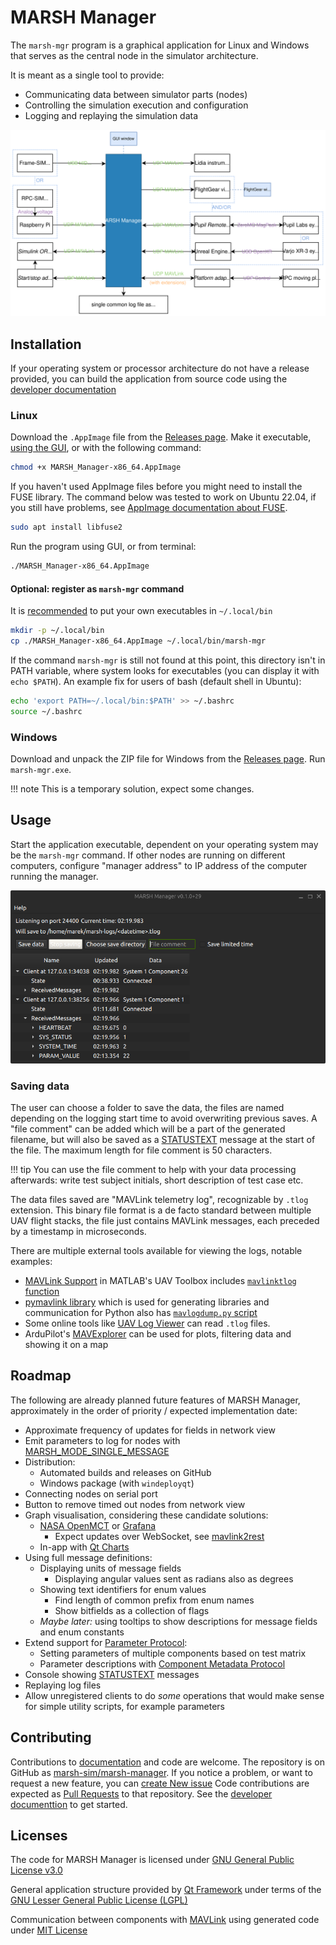 # MARSH Manager

The `marsh-mgr` program is a graphical application for Linux and Windows that serves as the central node in the simulator architecture.

It is meant as a single tool to provide:

- Communicating data between simulator parts (nodes)
- Controlling the simulation execution and configuration
- Logging and replaying the simulation data

![diagram showing MARSH Manager as central element of the simulator](./simulator_variants_manager.svg)

## Installation

If your operating system or processor architecture do not have a release provided, you can build the application from source code using the [developer documentation](./development.md)

### Linux

Download the `.AppImage` file from the [Releases page](https://github.com/marsh-sim/marsh-manager/releases).
Make it executable, [using the GUI](https://docs.appimage.org/introduction/quickstart.html#using-the-gui), or with the following command:

```bash
chmod +x MARSH_Manager-x86_64.AppImage
```

If you haven't used AppImage files before you might need to install the FUSE library.
The command below was tested to work on Ubuntu 22.04, if you still have problems, see [AppImage documentation about FUSE](https://docs.appimage.org/user-guide/troubleshooting/fuse.html).

```bash
sudo apt install libfuse2
```

Run the program using GUI, or from terminal:

```bash
./MARSH_Manager-x86_64.AppImage
```

#### Optional: register as `marsh-mgr` command

It is [recommended](https://specifications.freedesktop.org/basedir-spec/basedir-spec-latest.html#variables) to put your own executables in `~/.local/bin`

```bash
mkdir -p ~/.local/bin
cp ./MARSH_Manager-x86_64.AppImage ~/.local/bin/marsh-mgr
```

If the command `marsh-mgr` is still not found at this point, this directory isn't in PATH variable, where system looks for executables (you can display it with `echo $PATH`).
An example fix for users of bash (default shell in Ubuntu):

```bash
echo 'export PATH=~/.local/bin:$PATH' >> ~/.bashrc
source ~/.bashrc
```

### Windows

Download and unpack the ZIP file for Windows from the [Releases page](https://github.com/marsh-sim/marsh-manager/releases).
Run `marsh-mgr.exe`.

!!! note
    This is a temporary solution, expect some changes.

## Usage

Start the application executable, dependent on your operating system may be the `marsh-mgr` command.
If other nodes are running on different computers, configure "manager address" to IP address of the computer running the manager.

![screenshot of MARSH Manager window](main_window.png)

### Saving data

The user can choose a folder to save the data, the files are named depending on the logging start time to avoid overwriting previous saves.
A "file comment" can be added which will be a part of the generated filename, but will also be saved as a [STATUSTEXT](../mavlink/common.md#STATUSTEXT) message at the start of the file.
The maximum length for file comment is 50 characters.

!!! tip
    You can use the file comment to help with your data processing afterwards: write test subject initials, short description of test case etc.

The data files saved are "MAVLink telemetry log", recognizable by `.tlog` extension.
This binary file format is a de facto standard between multiple UAV flight stacks, the file just contains MAVLink messages, each preceded by a timestamp in microseconds.

There are multiple external tools available for viewing the logs, notable examples:

- [MAVLink Support](https://it.mathworks.com/help/uav/mavlink-support.html?s_tid=CRUX_lftnav) in MATLAB's UAV Toolbox includes [`mavlinktlog` function](https://it.mathworks.com/help/uav/ref/mavlinktlog.html)
- [pymavlink library](https://github.com/ArduPilot/pymavlink) which is used for generating libraries and communication for Python also has [`mavlogdump.py` script](https://github.com/ArduPilot/pymavlink/blob/master/tools/mavlogdump.py)
- Some online tools like [UAV Log Viewer](https://plot.ardupilot.org/) can read `.tlog` files.
- ArduPilot's [MAVExplorer](https://ardupilot.org/dev/docs/using-mavexplorer-for-log-analysis.html) can be used for plots, filtering data and showing it on a map

## Roadmap

The following are already planned future features of MARSH Manager, approximately in the order of priority / expected implementation date:

- Approximate frequency of updates for fields in network view
- Emit parameters to log for nodes with [MARSH_MODE_SINGLE_MESSAGE](../mavlink/marsh.md#MARSH_MODE_SINGLE_MESSAGE)
- Distribution:
    - Automated builds and releases on GitHub
    - Windows package (with `windeployqt`)
- Connecting nodes on serial port
- Button to remove timed out nodes from network view
- Graph visualisation, considering these candidate solutions:
    - [NASA OpenMCT](https://github.com/nasa/openmct) or [Grafana](https://github.com/grafana/grafana)
        - Expect updates over WebSocket, see [mavlink2rest](https://github.com/mavlink/mavlink2rest)
    - In-app with [Qt Charts](https://doc.qt.io/qt-6.5/qtcharts-overview.html)
- Using full message definitions:
    - Displaying units of message fields
        - Displaying angular values sent as radians also as degrees
    - Showing text identifiers for enum values
        - Find length of common prefix from enum names
        - Show bitfields as a collection of flags
    - *Maybe later:* using tooltips to show descriptions for message fields and enum constants
- Extend support for [Parameter Protocol](https://mavlink.io/en/services/parameter.html):
    - Setting parameters of multiple components based on test matrix
    - Parameter descriptions with [Component Metadata Protocol](https://mavlink.io/en/services/component_information.html)
- Console showing [STATUSTEXT](../mavlink/common.md#STATUSTEXT) messages
- Replaying log files
- Allow unregistered clients to do *some* operations that would make sense for simple utility scripts, for example parameters

## Contributing

Contributions to [documentation](../documentation.md) and code are welcome.
The repository is on GitHub as [marsh-sim/marsh-manager](https://github.com/marsh-sim/marsh-manager).
If you notice a problem, or want to request a new feature, you can [create New issue](https://github.com/marsh-sim/marsh-manager/issues)
Code contributions are expected as [Pull Requests](https://docs.github.com/en/pull-requests/collaborating-with-pull-requests/proposing-changes-to-your-work-with-pull-requests/about-pull-requests) to that repository.
See the [developer documenttion](./development.md) to get started.

## Licenses

The code for MARSH Manager is licensed under [GNU General Public License v3.0](https://github.com/marsh-sim/marsh-manager/blob/main/LICENSE.txt)

General application structure provided by [Qt Framework](https://www.qt.io/product) under terms of the [GNU Lesser General Public License (LGPL)](https://doc.qt.io/qt-6/lgpl.html)

Communication between components with [MAVLink](https://mavlink.io/en/) using generated code under [MIT License](https://github.com/mavlink/mavlink/blob/master/COPYING)
